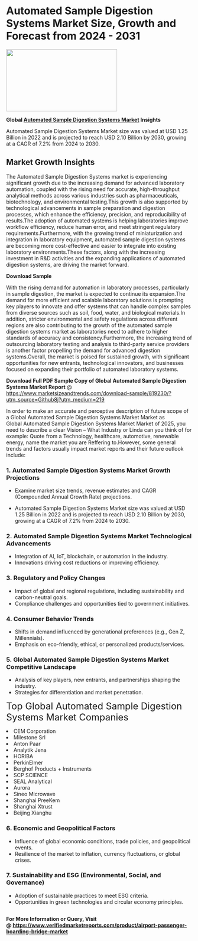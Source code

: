 <H1>Automated Sample Digestion Systems Market Size, Growth and Forecast from 2024 - 2031</H1><img class="aligncenter size-medium wp-image-584254" src="https://thirdeyenews.in/wp-content/uploads/2024/09/Global-Market-Research-300x168.jpeg" alt="" width="300" height="168" /><p><strong>Global&nbsp;<a href="https://www.marketsizeandtrends.com/download-sample/819230/?utm_source=Github8j?utm_medium=219">Automated Sample Digestion Systems Market</a> Insights</strong></p><p>Automated Sample Digestion Systems Market size was valued at USD 1.25 Billion in 2022 and is projected to reach USD 2.10 Billion by 2030, growing at a CAGR of 7.2% from 2024 to 2030.</p><p><h2>Market Growth Insights</h2> <p>The Automated Sample Digestion Systems market is experiencing significant growth due to the increasing demand for advanced laboratory automation, coupled with the rising need for accurate, high-throughput analytical methods across various industries such as pharmaceuticals, biotechnology, and environmental testing.This growth is also supported by technological advancements in sample preparation and digestion processes, which enhance the efficiency, precision, and reproducibility of results.The adoption of automated systems is helping laboratories improve workflow efficiency, reduce human error, and meet stringent regulatory requirements.Furthermore, with the growing trend of miniaturization and integration in laboratory equipment, automated sample digestion systems are becoming more cost-effective and easier to integrate into existing laboratory environments.These factors, along with the increasing investment in R&D activities and the expanding applications of automated digestion systems, are driving the market forward.</p> <p><strong>Download Sample</strong></p> <p>With the rising demand for automation in laboratory processes, particularly in sample digestion, the market is expected to continue its expansion.The demand for more efficient and scalable laboratory solutions is prompting key players to innovate and offer systems that can handle complex samples from diverse sources such as soil, food, water, and biological materials.In addition, stricter environmental and safety regulations across different regions are also contributing to the growth of the automated sample digestion systems market as laboratories need to adhere to higher standards of accuracy and consistency.Furthermore, the increasing trend of outsourcing laboratory testing and analysis to third-party service providers is another factor propelling the demand for advanced digestion systems.Overall, the market is poised for sustained growth, with significant opportunities for new entrants, technological innovators, and businesses focused on expanding their portfolio of automated laboratory systems.</p> <p><span class=""><strong>Download Full PDF Sample Copy of Global Automated Sample Digestion Systems Market Report</strong> @ <a href="https://www.marketsizeandtrends.com/download-sample/819230/?utm_source=Github8j?utm_medium=219" target="_blank">https://www.marketsizeandtrends.com/download-sample/819230/?utm_source=Github8j?utm_medium=219</a></span></p><p>In order to make an accurate and perceptive description of future scope of a Global&nbsp;Automated Sample Digestion Systems Market Market as Global&nbsp;Automated Sample Digestion Systems Market Market of 2025, you need to describe a clear Vision &ndash; What Industry or Linda can you think of for example: Quote from a Technology, healthcare, automotive, renewable energy, name the market you are Reffering to.However, some general trends and factors usually impact market reports and their future outlook include:</p><h3>1.&nbsp;<strong>Automated Sample Digestion Systems Market Growth Projections</strong></h3><ul><li>Examine market size trends, revenue estimates and CAGR (Compounded Annual Growth Rate) projections.</li><li><p>Automated Sample Digestion Systems Market size was valued at USD 1.25 Billion in 2022 and is projected to reach USD 2.10 Billion by 2030, growing at a CAGR of 7.2% from 2024 to 2030.</p></li></ul><h3>2.&nbsp;<strong>Automated Sample Digestion Systems Market Technological Advancements</strong></h3><ul><li>Integration of AI, IoT, blockchain, or automation in the industry.</li><li>Innovations driving cost reductions or improving efficiency.</li></ul><h3>3.&nbsp;<strong>Regulatory and Policy Changes</strong></h3><ul><li>Impact of global and regional regulations, including sustainability and carbon-neutral goals.</li><li>Compliance challenges and opportunities tied to government initiatives.</li></ul><h3>4.&nbsp;<strong>Consumer Behavior Trends</strong></h3><ul><li>Shifts in demand influenced by generational preferences (e.g., Gen Z, Millennials).</li><li>Emphasis on eco-friendly, ethical, or personalized products/services.</li></ul><h3>5.&nbsp;<strong>Global Automated Sample Digestion Systems Market Competitive Landscape</strong></h3><ul><li>Analysis of key players, new entrants, and partnerships shaping the industry.</li><li>Strategies for differentiation and market penetration.</li></ul><p data-pm-slice="1 1 []"><span style="color: inherit; font-family: inherit; font-size: 25px;">Top Global Automated Sample Digestion Systems Market Companies</span></p><div class="" data-test-id=""><p><li>CEM Corporation</li><li> Milestone Srl</li><li> Anton Paar</li><li> Analytik Jena</li><li> HORIBA</li><li> PerkinElmer</li><li> Berghof Products + Instruments</li><li> SCP SCIENCE</li><li> SEAL Analytical</li><li> Aurora</li><li> Sineo Microwave</li><li> Shanghai PreeKem</li><li> Shanghai Xtrust</li><li> Beijing Xianghu</li></p></div><h3>6.&nbsp;<strong>Economic and Geopolitical Factors</strong></h3><ul><li>Influence of global economic conditions, trade policies, and geopolitical events.</li><li>Resilience of the market to inflation, currency fluctuations, or global crises.</li></ul><h3>7.&nbsp;<strong>Sustainability and ESG (Environmental, Social, and Governance)</strong></h3><ul><li>Adoption of sustainable practices to meet ESG criteria.</li><li>Opportunities in green technologies and circular economy principles.</li></ul><h2><strong style="font-size: 14px;">For More Information or Query, Visit @&nbsp;</strong><a style="background-color: #ffffff; font-size: 14px;" href="https://www.marketsizeandtrends.com/report/automated-sample-digestion-systems-market/" target="_blank">https://www.verifiedmarketreports.com/product/airport-passenger-boarding-bridge-market</a></h2>